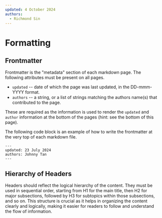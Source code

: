 ```yaml
---
updated: 4 October 2024
authors:
  - Richmond Sin
---
```


# Formatting

## Frontmatter

Frontmatter is the "metadata" section of each markdown page. The following attributes must be present on all pages.

- `updated` -- date of which the page was last updated, in the DD-mmm-YYYY format.
- `authors` -- a string, or a list of strings matching the authors name(s) that contributed to the page.

These are required as the information is used to render the `updated` and `author` information at the bottom of the pages (hint: see the bottom of this page).

The following code block is an example of how to write the frontmatter at the very top of each markdown file.

    ---
    updated: 23 July 2024
    authors: Johnny Tan
    ---

## Hierarchy of Headers

Headers should reflect the logical hierarchy of the content. They must be used in sequential order, starting from H1 for the main title, then H2 for major subsections, followed by H3 for subtopics within those subsections, and so on. This structure is crucial as it helps in organizing the content clearly and logically, making it easier for readers to follow and understand the flow of information.
